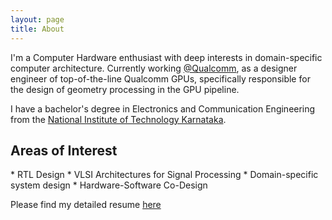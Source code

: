 ```yaml
---
layout: page
title: About
---
```


I'm a Computer Hardware enthusiast with deep interests in domain-specific computer architecture. Currently working [@Qualcomm](https://twitter.com/qualcomm_in?ref_src=twsrc%5Egoogle%7Ctwcamp%5Eserp%7Ctwgr%5Eauthor), as a designer engineer of top-of-the-line Qualcomm GPUs, specifically responsible for the design of geometry processing in the GPU pipeline. 

I have a bachelor's degree in Electronics and Communication Engineering from the [National Institute of Technology Karnataka](https://www.nitk.ac.in/). 

<h2>Areas of Interest</h2>
* RTL Design
* VLSI Architectures for Signal Processing
* Domain-specific system design 
* Hardware-Software Co-Design

<p>
Please find my detailed resume <a href="{{ site.baseurl }}docs/Resume_Sathwik_Industry.pdf" target="_blank">here</a>
</p>
